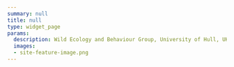 ```yaml
---
summary: null
title: null
type: widget_page
params:
  description: Wild Ecology and Behaviour Group, University of Hull, UK
  images:
  - site-feature-image.png
---
```

